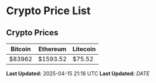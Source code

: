 # Crypto Price List

## Crypto Prices
| Bitcoin | Ethereum | Litecoin |
| ------- | -------- | -------- |
| $83962 | $1593.52 | $75.52 |
**Last Updated:** 2025-04-15 21:18 UTC
**Last Updated:** $DATE$
